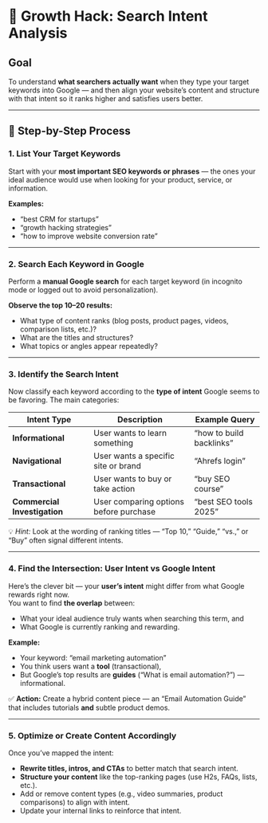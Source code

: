 
# 🎯 Growth Hack: Search Intent Analysis

## Goal
To understand **what searchers actually want** when they type your target keywords into Google — and then align your website’s content and structure with that intent so it ranks higher and satisfies users better.

---

## 🧩 Step-by-Step Process

### 1. **List Your Target Keywords**
Start with your **most important SEO keywords or phrases** — the ones your ideal audience would use when looking for your product, service, or information.

**Examples:**
- “best CRM for startups”
- “growth hacking strategies”
- “how to improve website conversion rate”

---

### 2. **Search Each Keyword in Google**
Perform a **manual Google search** for each target keyword (in incognito mode or logged out to avoid personalization).

**Observe the top 10–20 results:**
- What type of content ranks (blog posts, product pages, videos, comparison lists, etc.)?
- What are the titles and structures?
- What topics or angles appear repeatedly?

---

### 3. **Identify the Search Intent**
Now classify each keyword according to the **type of intent** Google seems to be favoring. The main categories:

| Intent Type | Description | Example Query |
|--------------|-------------|----------------|
| **Informational** | User wants to learn something | “how to build backlinks” |
| **Navigational** | User wants a specific site or brand | “Ahrefs login” |
| **Transactional** | User wants to buy or take action | “buy SEO course” |
| **Commercial Investigation** | User comparing options before purchase | “best SEO tools 2025” |

💡 *Hint:* Look at the wording of ranking titles — “Top 10,” “Guide,” “vs.,” or “Buy” often signal different intents.

---

### 4. **Find the Intersection: User Intent vs Google Intent**
Here’s the clever bit — your **user’s intent** might differ from what Google rewards right now.  
You want to find **the overlap** between:
- What your ideal audience truly wants when searching this term, and
- What Google is currently ranking and rewarding.

**Example:**
- Your keyword: “email marketing automation”  
- You think users want a **tool** (transactional),  
- But Google’s top results are **guides** (“What is email automation?”) — informational.

✅ **Action:** Create a hybrid content piece — an “Email Automation Guide” that includes tutorials **and** subtle product demos.

---

### 5. **Optimize or Create Content Accordingly**
Once you’ve mapped the intent:
- **Rewrite titles, intros, and CTAs** to better match that search intent.
- **Structure your content** like the top-ranking pages (use H2s, FAQs, lists, etc.).
- Add or remove content types (e.g., video summaries, product comparisons) to align with intent.
- Update your internal links to reinforce that intent.
